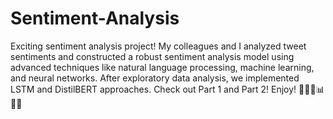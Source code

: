 # Sentiment-Analysis

Exciting sentiment analysis project! My colleagues and I analyzed tweet sentiments and constructed a robust sentiment analysis model using advanced techniques like natural language processing, machine learning, and neural networks. After exploratory data analysis, we implemented LSTM and DistilBERT approaches. Check out Part 1 and Part 2! Enjoy! 🚀🧑‍💻📊🧠🤖
